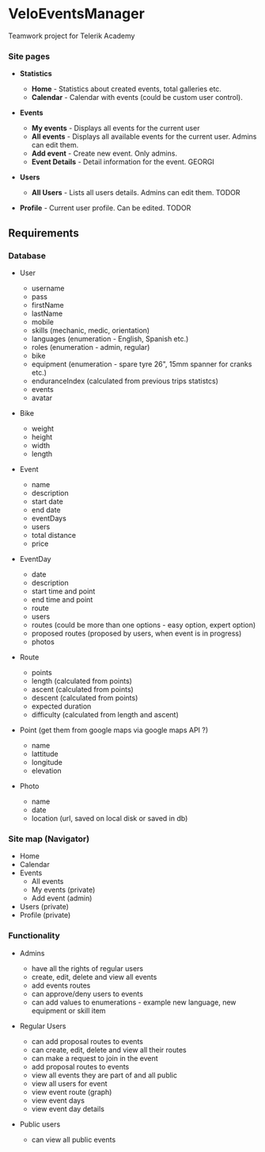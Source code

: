 # VeloEventsManager
Teamwork project for Telerik Academy

### Site pages

- **Statistics**
    - **Home** - Statistics about created events, total galleries etc.
    - **Calendar** - Calendar with events (could be custom user control).

- **Events**
    - **My events** - Displays all events for the current user
    - **All events** - Displays all available events for the current user. Admins can edit them.
    - **Add event** - Create new event. Only admins.
    - **Event Details** - Detail information for the event.
    	GEORGI

- **Users**
    - **All Users** - Lists all users details. Admins can edit them.
        TODOR
        
- **Profile** - Current user profile. Can be edited.
    TODOR

## Requirements

### Database

- User
    - username
    - pass
    - firstName
    - lastName
    - mobile
    - skills (mechanic, medic, orientation)
    - languages (enumeration - English, Spanish etc.)
    - roles (enumeration - admin, regular)
    - bike
    - equipment (enumeration - spare tyre 26", 15mm spanner for cranks etc.)
    - enduranceIndex (calculated from previous trips statistcs)
    - events
    - avatar

- Bike
    - weight
    - height
    - width
    - length

- Event
    - name
	- description
    - start date
    - end date
    - eventDays
    - users
    - total distance
	- price

- EventDay
    - date
	- description
    - start time and point
    - end time and point
    - route
    - users
    - routes (could be more than one options - easy option, expert option)
    - proposed routes (proposed by users, when event is in progress)
    - photos

- Route
    - points
    - length (calculated from points)
    - ascent (calculated from points)
    - descent (calculated from points)
    - expected duration
    - difficulty (calculated from length and ascent)

- Point (get them from google maps via google maps API ?)
    - name
    - lattitude
    - longitude
    - elevation

- Photo
    - name
    - date
    - location (url, saved on local disk or saved in db)

### Site map (Navigator)
- Home
- Calendar
- Events
    - All events
    - My events (private)
    - Add event (admin)
- Users (private)
- Profile (private)

### Functionality

- Admins
    - have all the rights of regular users
    - create, edit, delete and view all events
    - add events routes
	- can approve/deny users to events
    - can add values to enumerations - example new language, new equipment or skill item

- Regular Users
    - can add proposal routes to events
    - can create, edit, delete and view all their routes
	- can make a request to join in the event
    - add proposal routes to events
    - view all events they are part of and all public
    - view all users for event
    - view event route (graph)
    - view event days
    - view event day details

- Public users
    - can view all public events
